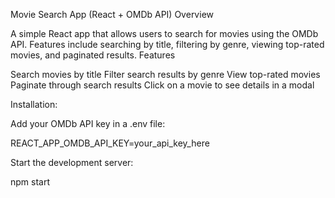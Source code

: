 Movie Search App (React + OMDb API)
Overview

A simple React app that allows users to search for movies using the OMDb API. Features include searching by title, filtering by genre, viewing top-rated movies, and paginated results.
Features

Search movies by title
Filter search results by genre
View top-rated movies
Paginate through search results
Click on a movie to see details in a modal

Installation:

Add your OMDb API key in a .env file:

REACT_APP_OMDB_API_KEY=your_api_key_here

Start the development server:

npm start
